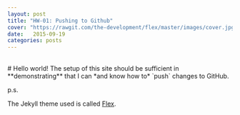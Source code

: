 ```yaml
---
layout: post
title: "HW-01: Pushing to Github"
cover: "https://rawgit.com/the-development/flex/master/images/cover.jpg"
date:   2015-09-19
categories: posts
---
```


<br/>
# Hello world!
The setup of this site should be sufficient in **demonstrating** that
I can *and know how to* `push` changes to GitHub.

p.s. 

The Jekyll theme used is called [Flex](https://github.com/the-development/flex).

